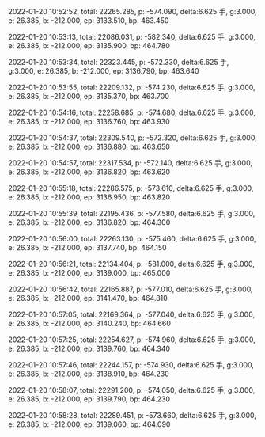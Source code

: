 2022-01-20 10:52:52, total: 22265.285, p: -574.090, delta:6.625 手, g:3.000, e: 26.385, b: -212.000, ep: 3133.510, bp: 463.450

2022-01-20 10:53:13, total: 22086.031, p: -582.340, delta:6.625 手, g:3.000, e: 26.385, b: -212.000, ep: 3135.900, bp: 464.780

2022-01-20 10:53:34, total: 22323.445, p: -572.330, delta:6.625 手, g:3.000, e: 26.385, b: -212.000, ep: 3136.790, bp: 463.640

2022-01-20 10:53:55, total: 22209.132, p: -574.230, delta:6.625 手, g:3.000, e: 26.385, b: -212.000, ep: 3135.370, bp: 463.700

2022-01-20 10:54:16, total: 22258.685, p: -574.680, delta:6.625 手, g:3.000, e: 26.385, b: -212.000, ep: 3136.760, bp: 463.930

2022-01-20 10:54:37, total: 22309.540, p: -572.320, delta:6.625 手, g:3.000, e: 26.385, b: -212.000, ep: 3136.880, bp: 463.650

2022-01-20 10:54:57, total: 22317.534, p: -572.140, delta:6.625 手, g:3.000, e: 26.385, b: -212.000, ep: 3136.820, bp: 463.620

2022-01-20 10:55:18, total: 22286.575, p: -573.610, delta:6.625 手, g:3.000, e: 26.385, b: -212.000, ep: 3136.950, bp: 463.820

2022-01-20 10:55:39, total: 22195.436, p: -577.580, delta:6.625 手, g:3.000, e: 26.385, b: -212.000, ep: 3136.820, bp: 464.300

2022-01-20 10:56:00, total: 22263.130, p: -575.460, delta:6.625 手, g:3.000, e: 26.385, b: -212.000, ep: 3137.740, bp: 464.150

2022-01-20 10:56:21, total: 22134.404, p: -581.000, delta:6.625 手, g:3.000, e: 26.385, b: -212.000, ep: 3139.000, bp: 465.000

2022-01-20 10:56:42, total: 22165.887, p: -577.010, delta:6.625 手, g:3.000, e: 26.385, b: -212.000, ep: 3141.470, bp: 464.810

2022-01-20 10:57:05, total: 22169.364, p: -577.040, delta:6.625 手, g:3.000, e: 26.385, b: -212.000, ep: 3140.240, bp: 464.660

2022-01-20 10:57:25, total: 22254.627, p: -574.960, delta:6.625 手, g:3.000, e: 26.385, b: -212.000, ep: 3139.760, bp: 464.340

2022-01-20 10:57:46, total: 22244.157, p: -574.930, delta:6.625 手, g:3.000, e: 26.385, b: -212.000, ep: 3138.910, bp: 464.230

2022-01-20 10:58:07, total: 22291.200, p: -574.050, delta:6.625 手, g:3.000, e: 26.385, b: -212.000, ep: 3139.790, bp: 464.230

2022-01-20 10:58:28, total: 22289.451, p: -573.660, delta:6.625 手, g:3.000, e: 26.385, b: -212.000, ep: 3139.060, bp: 464.090